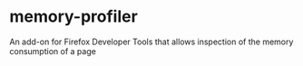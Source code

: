 memory-profiler
===============

An add-on for Firefox Developer Tools that allows inspection of the memory consumption of a page
